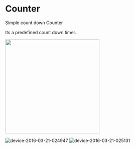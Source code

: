 # Counter
Simple count down Counter

Its a predefined count down timer.




<img src="https://cloud.githubusercontent.com/assets/7248099/13917483/114093a8-ef87-11e5-8eca-1bfae90bb9c8.png" width="300">


![device-2016-03-21-024947](https://cloud.githubusercontent.com/assets/7248099/13917482/1136675c-ef87-11e5-87f8-54975a33d1f8.png)
![device-2016-03-21-025131](https://cloud.githubusercontent.com/assets/7248099/13917484/11d3685e-ef87-11e5-8733-df7fbe7c8a69.png)
